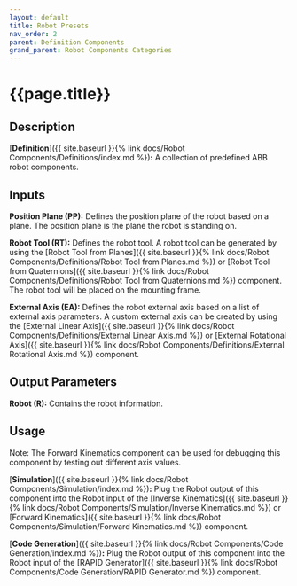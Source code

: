```yaml
---
layout: default
title: Robot Presets
nav_order: 2
parent: Definition Components
grand_parent: Robot Components Categories
---
```


# **{{page.title}}**

## **Description**

[**Definition**]({{ site.baseurl }}{% link docs/Robot Components/Definitions/index.md %})**:** 
A collection of predefined ABB robot components.

## **Inputs**

**Position Plane (PP):** Defines the position plane of the robot based on a plane. The position plane is the plane the robot is standing on.

**Robot Tool (RT):** Defines the robot tool. A robot tool can be generated by using the [Robot Tool from Planes]({{ site.baseurl }}{% link docs/Robot Components/Definitions/Robot Tool from Planes.md %}) or [Robot Tool from Quaternions]({{ site.baseurl }}{% link docs/Robot Components/Definitions/Robot Tool from Quaternions.md %}) component. The robot tool will be placed on the mounting frame. 

**External Axis (EA):** Defines the robot external axis based on a list of external axis parameters. A custom external axis can be created by using the
[External Linear Axis]({{ site.baseurl }}{% link docs/Robot Components/Definitions/External Linear Axis.md %}) or [External Rotational Axis]({{ site.baseurl }}{% link docs/Robot Components/Definitions/External Rotational Axis.md %}) component.

## **Output Parameters**

**Robot (R):** Contains the robot information.

## **Usage**

Note: The Forward Kinematics component can be used for debugging this component by testing out different axis values.

[**Simulation**]({{ site.baseurl }}{% link docs/Robot Components/Simulation/index.md %})**:** 
Plug the Robot output of this component into the Robot input of the [Inverse Kinematics]({{ site.baseurl }}{% link docs/Robot Components/Simulation/Inverse Kinematics.md %}) 
or [Forward Kinematics]({{ site.baseurl }}{% link docs/Robot Components/Simulation/Forward Kinematics.md %}) component.

[**Code Generation**]({{ site.baseurl }}{% link docs/Robot Components/Code Generation/index.md %})**:** 
Plug the Robot output of this component into the Robot input of the [RAPID Generator]({{ site.baseurl }}{% link docs/Robot Components/Code Generation/RAPID Generator.md %}) component.
